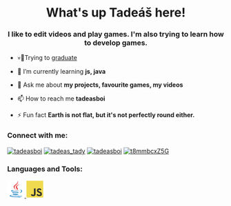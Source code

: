 <h1 align="center">What's up Tadeáš here!</h1>
<h3 align="center">I like to edit videos and play games. I'm also trying to learn how to develop games.</h3>

- 💀🔫Trying to [graduate](https://www.spsmb.cz/)

- 🌱 I’m currently learning **js, java**

- 💬 Ask me about **my projects, favourite games, my videos**

- 📫 How to reach me **tadeasboi**

- ⚡ Fun fact **Earth is not flat, but it's not perfectly round either.**

<h3 align="left">Connect with me:</h3>
<p align="left">
<a href="https://twitter.com/tadeasboi" target="blank"><img align="center" src="https://raw.githubusercontent.com/rahuldkjain/github-profile-readme-generator/master/src/images/icons/Social/twitter.svg" alt="tadeasboi" height="30" width="40" /></a>
<a href="https://instagram.com/tadeas_tady" target="blank"><img align="center" src="https://raw.githubusercontent.com/rahuldkjain/github-profile-readme-generator/master/src/images/icons/Social/instagram.svg" alt="tadeas_tady" height="30" width="40" /></a>
<a href="https://www.youtube.com/c/DrakoviVlogycz" target="blank"><img align="center" src="https://raw.githubusercontent.com/rahuldkjain/github-profile-readme-generator/master/src/images/icons/Social/youtube.svg" alt="tadeasboi" height="30" width="40" /></a>
<a href="https://discord.gg/t8mmbcxZ5G" target="blank"><img align="center" src="https://raw.githubusercontent.com/rahuldkjain/github-profile-readme-generator/master/src/images/icons/Social/discord.svg" alt="t8mmbcxZ5G" height="30" width="40" /></a>
</p>

<h3 align="left">Languages and Tools:</h3>
<p align="left"> <a href="https://www.java.com" target="_blank" rel="noreferrer"> <img src="https://raw.githubusercontent.com/devicons/devicon/master/icons/java/java-original.svg" alt="java" width="40" height="40"/> </a> <a href="https://developer.mozilla.org/en-US/docs/Web/JavaScript" target="_blank" rel="noreferrer"> <img src="https://raw.githubusercontent.com/devicons/devicon/master/icons/javascript/javascript-original.svg" alt="javascript" width="40" height="40"/> </a> </p>
